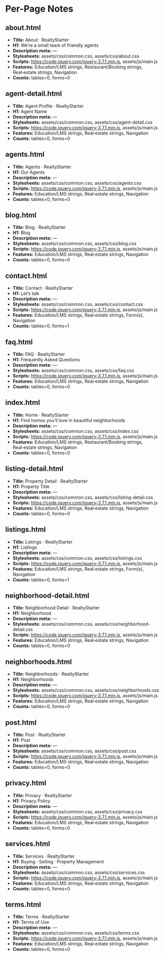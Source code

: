 # Per-Page Notes

## about.html
- **Title:** About · RealtyStarter
- **H1:** We’re a small team of friendly agents
- **Description meta:** —
- **Stylesheets:** assets/css/common.css, assets/css/about.css
- **Scripts:** https://code.jquery.com/jquery-3.7.1.min.js, assets/js/main.js
- **Features:** Education/LMS strings, Restaurant/Booking strings, Real‑estate strings, Navigation
- **Counts:** tables=0, forms=0

## agent-detail.html
- **Title:** Agent Profile · RealtyStarter
- **H1:** Agent Name
- **Description meta:** —
- **Stylesheets:** assets/css/common.css, assets/css/agent-detail.css
- **Scripts:** https://code.jquery.com/jquery-3.7.1.min.js, assets/js/main.js
- **Features:** Education/LMS strings, Real‑estate strings, Navigation
- **Counts:** tables=0, forms=0

## agents.html
- **Title:** Agents · RealtyStarter
- **H1:** Our Agents
- **Description meta:** —
- **Stylesheets:** assets/css/common.css, assets/css/agents.css
- **Scripts:** https://code.jquery.com/jquery-3.7.1.min.js, assets/js/main.js
- **Features:** Education/LMS strings, Real‑estate strings, Navigation
- **Counts:** tables=0, forms=0

## blog.html
- **Title:** Blog · RealtyStarter
- **H1:** Blog
- **Description meta:** —
- **Stylesheets:** assets/css/common.css, assets/css/blog.css
- **Scripts:** https://code.jquery.com/jquery-3.7.1.min.js, assets/js/main.js
- **Features:** Education/LMS strings, Real‑estate strings, Navigation
- **Counts:** tables=0, forms=0

## contact.html
- **Title:** Contact · RealtyStarter
- **H1:** Let’s talk
- **Description meta:** —
- **Stylesheets:** assets/css/common.css, assets/css/contact.css
- **Scripts:** https://code.jquery.com/jquery-3.7.1.min.js, assets/js/main.js
- **Features:** Education/LMS strings, Real‑estate strings, Form(s), Navigation
- **Counts:** tables=0, forms=1

## faq.html
- **Title:** FAQ · RealtyStarter
- **H1:** Frequently Asked Questions
- **Description meta:** —
- **Stylesheets:** assets/css/common.css, assets/css/faq.css
- **Scripts:** https://code.jquery.com/jquery-3.7.1.min.js, assets/js/main.js
- **Features:** Education/LMS strings, Real‑estate strings, Navigation
- **Counts:** tables=0, forms=0

## index.html
- **Title:** Home · RealtyStarter
- **H1:** Find homes you’ll love in beautiful neighborhoods
- **Description meta:** —
- **Stylesheets:** assets/css/common.css, assets/css/index.css
- **Scripts:** https://code.jquery.com/jquery-3.7.1.min.js, assets/js/main.js
- **Features:** Education/LMS strings, Restaurant/Booking strings, Real‑estate strings, Navigation
- **Counts:** tables=0, forms=0

## listing-detail.html
- **Title:** Property Detail · RealtyStarter
- **H1:** Property Title
- **Description meta:** —
- **Stylesheets:** assets/css/common.css, assets/css/listing-detail.css
- **Scripts:** https://code.jquery.com/jquery-3.7.1.min.js, assets/js/main.js
- **Features:** Education/LMS strings, Real‑estate strings, Navigation
- **Counts:** tables=0, forms=0

## listings.html
- **Title:** Listings · RealtyStarter
- **H1:** Listings
- **Description meta:** —
- **Stylesheets:** assets/css/common.css, assets/css/listings.css
- **Scripts:** https://code.jquery.com/jquery-3.7.1.min.js, assets/js/main.js
- **Features:** Education/LMS strings, Real‑estate strings, Form(s), Navigation
- **Counts:** tables=0, forms=1

## neighborhood-detail.html
- **Title:** Neighborhood Detail · RealtyStarter
- **H1:** Neighborhood
- **Description meta:** —
- **Stylesheets:** assets/css/common.css, assets/css/neighborhood-detail.css
- **Scripts:** https://code.jquery.com/jquery-3.7.1.min.js, assets/js/main.js
- **Features:** Education/LMS strings, Real‑estate strings, Navigation
- **Counts:** tables=0, forms=0

## neighborhoods.html
- **Title:** Neighborhoods · RealtyStarter
- **H1:** Neighborhoods
- **Description meta:** —
- **Stylesheets:** assets/css/common.css, assets/css/neighborhoods.css
- **Scripts:** https://code.jquery.com/jquery-3.7.1.min.js, assets/js/main.js
- **Features:** Education/LMS strings, Real‑estate strings, Navigation
- **Counts:** tables=0, forms=0

## post.html
- **Title:** Post · RealtyStarter
- **H1:** Post
- **Description meta:** —
- **Stylesheets:** assets/css/common.css, assets/css/post.css
- **Scripts:** https://code.jquery.com/jquery-3.7.1.min.js, assets/js/main.js
- **Features:** Education/LMS strings, Real‑estate strings, Navigation
- **Counts:** tables=0, forms=0

## privacy.html
- **Title:** Privacy · RealtyStarter
- **H1:** Privacy Policy
- **Description meta:** —
- **Stylesheets:** assets/css/common.css, assets/css/privacy.css
- **Scripts:** https://code.jquery.com/jquery-3.7.1.min.js, assets/js/main.js
- **Features:** Education/LMS strings, Real‑estate strings, Navigation
- **Counts:** tables=0, forms=0

## services.html
- **Title:** Services · RealtyStarter
- **H1:** Buying · Selling · Property Management
- **Description meta:** —
- **Stylesheets:** assets/css/common.css, assets/css/services.css
- **Scripts:** https://code.jquery.com/jquery-3.7.1.min.js, assets/js/main.js
- **Features:** Education/LMS strings, Real‑estate strings, Navigation
- **Counts:** tables=0, forms=0

## terms.html
- **Title:** Terms · RealtyStarter
- **H1:** Terms of Use
- **Description meta:** —
- **Stylesheets:** assets/css/common.css, assets/css/terms.css
- **Scripts:** https://code.jquery.com/jquery-3.7.1.min.js, assets/js/main.js
- **Features:** Education/LMS strings, Real‑estate strings, Navigation
- **Counts:** tables=0, forms=0
